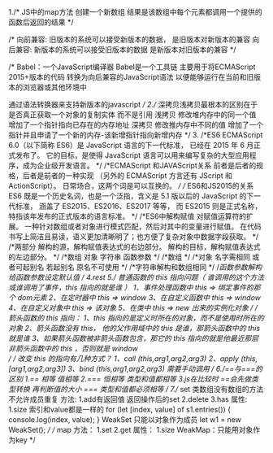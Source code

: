 1./*
JS中的map方法
创建一个新数组 结果是该数组中每个元素都调用一个提供的函数后返回的结果
*/

/*
向前兼容:
旧版本的系统可以接受新版本的数据，
是旧版本对新版本的兼容
向后兼容:
新版本的系统可以接受旧版本的数据
是新版本对旧版本的兼容
*/

/*
Babel：一个JavaScript编译器
Babel是一个工具链 
主要用于将ECMAScript 2015+版本的代码
转换为向后兼容的JavaScript语法
以便能够运行在当前和旧版本的浏览器或其他环境中

通过语法转换器来支持新版本的javascript
*/
2./*
    深拷贝浅拷贝最根本的区别在于
    是否真正获取一个对象的复制实体 而不是引用
    浅拷贝
        修改堆内存中的同一个值
        增加了一个指针指向已存在的内存地址
    深拷贝
        修改推内存中不同的值
        增加了一个指针并且申请了一个新的内存-该新增指针指向新增内存
*/
3.
/*ES6
        ECMAScript 6.0（以下简称 ES6）是 JavaScript 语言的下一代标准，
        已经在 2015 年 6 月正式发布了。
        它的目标，是使得 JavaScript 语言可以用来编写复杂的大型应用程序，成为企业级开发语言。
*/
/*ECMAScript 和JAVAScript关系
        前者是后者的规格，后者是前者的一种实现
        （另外的 ECMAScript 方言还有 JScript 和 ActionScript）。
        日常场合，这两个词是可以互换的。
*/
/*
ES6和JS2015的关系
        ES6 既是一个历史名词，也是一个泛指，含义是 5.1 版以后的 JavaScript 的下一代标准，
        涵盖了 ES2015、ES2016、ES2017 等等，
        而 ES2015 则是正式名称，特指该年发布的正式版本的语言标准。
*/
/*ES6中解构赋值
        对赋值运算符的扩展。
        一种针对数组或者对象进行模式匹配，然后对其中的变量进行赋值。
        在代码书写上简洁且易读，语义更加清晰明了；也方便了复杂对象中数据字段获取。
*/
/*两部分
        解构的源，解构赋值表达式的右边部分。
        解构的目标，解构赋值表达式的左边部分。
 */
/*数组 对象 字符串 函数参数 */
/*数组 */
/*对象 名字需相同 或者可起别名 若起别名 原名不可使用 */
/*字符串解构和数组相同 */
/*函数参数解构 给函数参数设定默认值 */
4.rest
5./* 
普通函数的 this 指向问题（ 谁调用的这个方法或谁调用了事件，this 指向的就是谁 ）
        1、事件处理函数中 this => 绑定事件的那个 dom元素
        2、在定时器中  this => window
        3、在自定义函数中  this => window
        4、在自定义对象中 this => 该对象
        5、在类中  this =>  new 出来的实例化对象
*/
/* 
箭头函数的 this 指向：
        1、this 指向的是定义时所在的对象，而不是使用时所在的对象
        2、箭头函数没有 this， 他的父作用域中的 this 是谁，那箭头函数中的 this 就是谁
        3、如果箭头函数被非箭头函数包含，那它的 this 指向的就是他最近那层非箭头函数中的 this ，否则就是 window           
*/
 /* 
改变 this 的指向有几种方式？
        1、call   (this,arg1,arg2,arg3)
        2、apply  (this,[arg1,arg2,arg3])
        3、bind  (this,arg1,arg2,arg3)   需要手动调用
*/
6./*==与===的区别
    1.== 相等 值相等
    2.=== 恒相等 类型和值都相等
    3.js在比较时 
        ==会先做类型转换 再判断值的大小
        === 类型和值都必须相等
*/
7./**
 set
    类数组没有数组的方法 不允许成员重复
    方法:
        1.add有返回值 返回操作后的set
        2.delete
        3.has
    属性:
        1.size
    索引和value都是一样的
        for (let [index, value] of s1.entries()) {
            console.log(index, value);
        }
 WeakSet
        只能以对象作为成员
        let w1 = new WeakSet();
 */
/*
 map
    方法：
        1.set
        2.get
    属性：
        1.size
 WeakMap：只能用对象作为key
*/